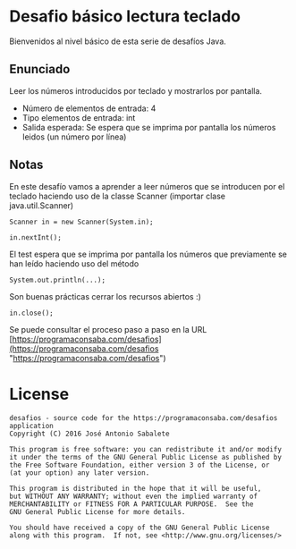 # Desafio básico lectura teclado
Bienvenidos al nivel básico de esta serie de desafíos Java.

## Enunciado
Leer los números introducidos por teclado y mostrarlos por pantalla.

*   Número de elementos de entrada: 4
*   Tipo elementos de entrada: int
*   Salida esperada: Se espera que se imprima por pantalla los números leidos (un número por línea)

## Notas
En este desafío vamos a aprender a leer números que se introducen por el teclado haciendo uso de la classe Scanner (importar clase java.util.Scanner)

    Scanner in = new Scanner(System.in);
    
    in.nextInt();
    
El test espera que se imprima por pantalla los números que previamente se han leído haciendo uso del método

    System.out.println(...);
    
Son buenas prácticas cerrar los recursos abiertos :)

    in.close();

Se puede consultar el proceso paso a paso en la URL [https://programaconsaba.com/desafios](https://programaconsaba.com/desafios "https://programaconsaba.com/desafios")   

# License
    desafios - source code for the https://programaconsaba.com/desafios application
    Copyright (C) 2016 José Antonio Sabalete

    This program is free software: you can redistribute it and/or modify
    it under the terms of the GNU General Public License as published by
    the Free Software Foundation, either version 3 of the License, or
    (at your option) any later version.

    This program is distributed in the hope that it will be useful,
    but WITHOUT ANY WARRANTY; without even the implied warranty of
    MERCHANTABILITY or FITNESS FOR A PARTICULAR PURPOSE.  See the
    GNU General Public License for more details.

    You should have received a copy of the GNU General Public License
    along with this program.  If not, see <http://www.gnu.org/licenses/>
